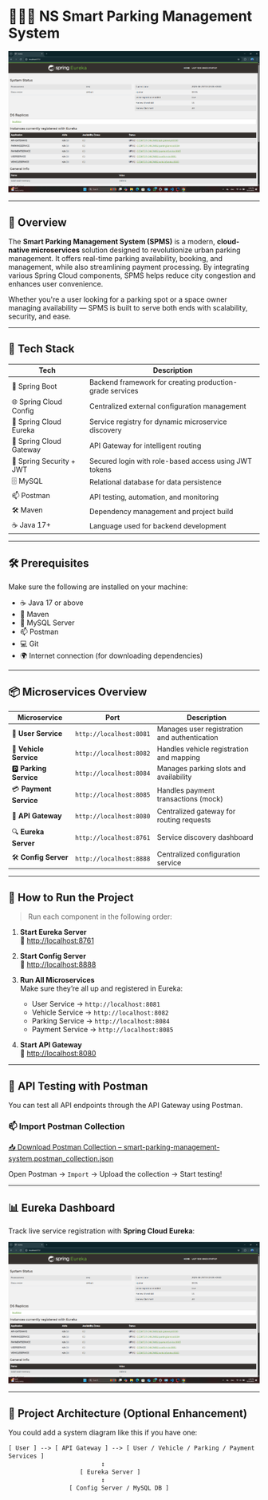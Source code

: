 # 🚕🚓🚗 NS Smart Parking Management System 

![EurekaDashboard](https://github.com/nadun-sankalpa/Smart-Parking-Management-System/blob/3b964de499d528cfd33436d99f16dcbf3711416b/doc/eureka-dashboard.png)

---

## 🧠 Overview

The **Smart Parking Management System (SPMS)** is a modern, **cloud-native microservices** solution designed to revolutionize urban parking management. It offers real-time parking availability, booking, and management, while also streamlining payment processing. By integrating various Spring Cloud components, SPMS helps reduce city congestion and enhances user convenience.

Whether you're a user looking for a parking spot or a space owner managing availability — SPMS is built to serve both ends with scalability, security, and ease.

---

## 🚀 Tech Stack

| Tech                  | Description                                                       |
|-----------------------|-------------------------------------------------------------------|
| 🧰 Spring Boot         | Backend framework for creating production-grade services         |
| 🌐 Spring Cloud Config | Centralized external configuration management                   |
| 📘 Spring Cloud Eureka | Service registry for dynamic microservice discovery             |
| 🚪 Spring Cloud Gateway| API Gateway for intelligent routing                             |
| 🔐 Spring Security + JWT | Secured login with role-based access using JWT tokens         |
| 🗄 MySQL               | Relational database for data persistence                         |
| 📫 Postman             | API testing, automation, and monitoring                          |
| 🛠 Maven               | Dependency management and project build                          |
| ☕ Java 17+            | Language used for backend development                            |

---

## 🛠 Prerequisites

Make sure the following are installed on your machine:

- ☕ Java 17 or above  
- 🐘 Maven  
- 🐬 MySQL Server  
- 📫 Postman  
- 💻 Git  
- 🌍 Internet connection (for downloading dependencies)

---

## 📦 Microservices Overview

| Microservice     | Port            | Description                              |
|------------------|-----------------|------------------------------------------|
| 👤 **User Service**     | `http://localhost:8081` | Manages user registration and authentication |
| 🚗 **Vehicle Service**  | `http://localhost:8082` | Handles vehicle registration and mapping  |
| 🅿 **Parking Service**  | `http://localhost:8084` | Manages parking slots and availability    |
| 💳 **Payment Service**  | `http://localhost:8085` | Handles payment transactions (mock)       |
| 🚪 **API Gateway**      | `http://localhost:8080` | Centralized gateway for routing requests  |
| 🔍 **Eureka Server**    | `http://localhost:8761` | Service discovery dashboard               |
| 🛠 **Config Server**    | `http://localhost:8888` | Centralized configuration service         |

---

## 🚀 How to Run the Project

> Run each component in the following order:

1. **Start Eureka Server**  
   🔗 [http://localhost:8761](http://localhost:8761)

2. **Start Config Server**  
   🔗 [http://localhost:8888](http://localhost:8888)

3. **Run All Microservices**  
   Make sure they’re all up and registered in Eureka:
   - User Service → `http://localhost:8081`
   - Vehicle Service → `http://localhost:8082`
   - Parking Service → `http://localhost:8084`
   - Payment Service → `http://localhost:8085`

4. **Start API Gateway**  
   🔗 [http://localhost:8080](http://localhost:8080)

---

## 🧪 API Testing with Postman

You can test all API endpoints through the API Gateway using Postman.

### 📫 Import Postman Collection

[📥 Download Postman Collection – smart-parking-management-system.postman_collection.json](smart-parking-management-system.postman_collection.json)

Open Postman → `Import` → Upload the collection → Start testing!

---

## 📊 Eureka Dashboard

Track live service registration with **Spring Cloud Eureka**:

![EurekaDashboard](https://github.com/nadun-sankalpa/Smart-Parking-Management-System/blob/3b964de499d528cfd33436d99f16dcbf3711416b/doc/eureka-dashboard.png)

---

## 🧩 Project Architecture (Optional Enhancement)

You could add a system diagram like this if you have one:

```plaintext
[ User ] --> [ API Gateway ] --> [ User / Vehicle / Parking / Payment Services ]
                          ↕
                    [ Eureka Server ]
                          ↕
                 [ Config Server / MySQL DB ]
